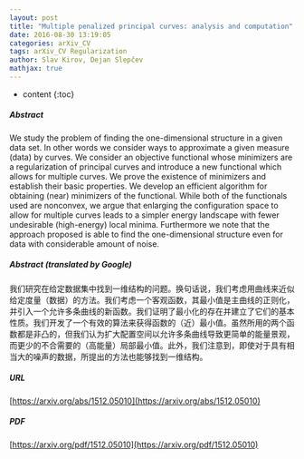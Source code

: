 ```yaml
---
layout: post
title: "Multiple penalized principal curves: analysis and computation"
date: 2016-08-30 13:19:05
categories: arXiv_CV
tags: arXiv_CV Regularization
author: Slav Kirov, Dejan Slepčev
mathjax: true
---
```


* content
{:toc}

##### Abstract
We study the problem of finding the one-dimensional structure in a given data set. In other words we consider ways to approximate a given measure (data) by curves. We consider an objective functional whose minimizers are a regularization of principal curves and introduce a new functional which allows for multiple curves. We prove the existence of minimizers and establish their basic properties. We develop an efficient algorithm for obtaining (near) minimizers of the functional. While both of the functionals used are nonconvex, we argue that enlarging the configuration space to allow for multiple curves leads to a simpler energy landscape with fewer undesirable (high-energy) local minima. Furthermore we note that the approach proposed is able to find the one-dimensional structure even for data with considerable amount of noise.

##### Abstract (translated by Google)
我们研究在给定数据集中找到一维结构的问题。换句话说，我们考虑用曲线来近似给定度量（数据）的方法。我们考虑一个客观函数，其最小值是主曲线的正则化，并引入一个允许多条曲线的新函数。我们证明了最小化的存在并建立了它们的基本性质。我们开发了一个有效的算法来获得函数的（近）最小值。虽然所用的两个函数都是非凸的，但我们认为扩大配置空间以允许多条曲线导致更简单的能量景观，而更少的不合需要的（高能量）局部最小值。此外，我们注意到，即使对于具有相当大的噪声的数据，所提出的方法也能够找到一维结构。

##### URL
[https://arxiv.org/abs/1512.05010](https://arxiv.org/abs/1512.05010)

##### PDF
[https://arxiv.org/pdf/1512.05010](https://arxiv.org/pdf/1512.05010)

